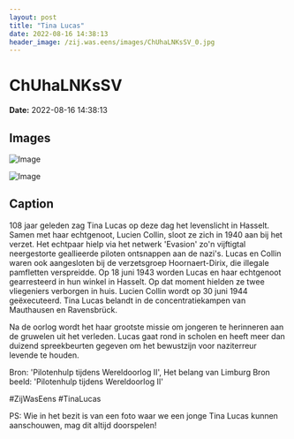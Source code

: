 ```yaml
---
layout: post
title: "Tina Lucas"
date: 2022-08-16 14:38:13
header_image: /zij.was.eens/images/ChUhaLNKsSV_0.jpg
---
```


# ChUhaLNKsSV

**Date:** 2022-08-16 14:38:13

## Images

![Image](/zij.was.eens/images/ChUhaLNKsSV_0.jpg)

![Image](/zij.was.eens/images/ChUhaLNKsSV_1.jpg)

## Caption

108 jaar geleden zag Tina Lucas op deze dag het levenslicht in Hasselt. Samen met haar echtgenoot, Lucien Collin, sloot ze zich in 1940 aan bij het verzet. Het echtpaar hielp via het netwerk 'Evasion' zo'n vijftigtal neergestorte geallieerde piloten ontsnappen aan de nazi's. Lucas en Collin waren ook aangesloten bij de verzetsgroep Hoornaert-Dirix, die illegale pamfletten verspreidde. Op 18 juni 1943 worden Lucas en haar echtgenoot gearresteerd in hun winkel in Hasselt. Op dat moment hielden ze twee vliegeniers verborgen in huis. Lucien Collin wordt op 30 juni 1944 geëxecuteerd. Tina Lucas belandt in de concentratiekampen van Mauthausen en Ravensbrück. 

Na de oorlog wordt het haar grootste missie om jongeren te herinneren aan de gruwelen uit het verleden. Lucas gaat rond in scholen en heeft meer dan duizend spreekbeurten gegeven om het bewustzijn voor naziterreur levende te houden. 

Bron: 'Pilotenhulp tijdens Wereldoorlog II', Het belang van Limburg
Bron beeld: 'Pilotenhulp tijdens Wereldoorlog II'

#ZijWasEens #TinaLucas 

PS: Wie in het bezit is van een foto waar we een jonge Tina Lucas kunnen aanschouwen, mag dit altijd doorspelen!

